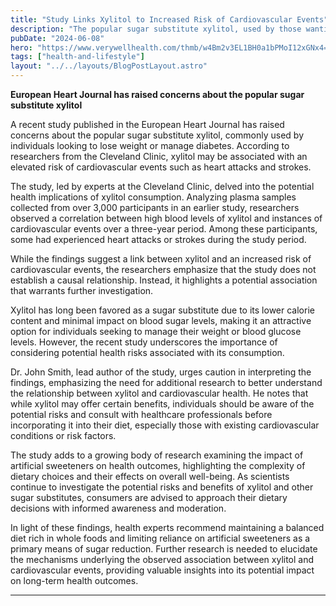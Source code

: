 ```yaml
---
title: "Study Links Xylitol to Increased Risk of Cardiovascular Events"
description: "The popular sugar substitute xylitol, used by those wanting to lose weight or who are diabetic, is associated with an increased risk of a cardiovascular event such as a heart attack and stroke."
pubDate: "2024-06-08"
hero: "https://www.verywellhealth.com/thmb/w4Bm2v3EL1BH0a1bPMoI12xGNx4=/1500x0/filters:no_upscale():max_bytes(150000):strip_icc()/A-Spoonful-of-Sugar-ASColgan-Photography-56a6c0aa5f9b58b7d0e4768e.jpg"
tags: ["health-and-lifestyle"]
layout: "../../layouts/BlogPostLayout.astro"
---
```

**European Heart Journal has raised concerns about the popular sugar substitute xylitol**

A recent study published in the European Heart Journal has raised concerns about the popular sugar substitute xylitol, commonly used by individuals looking to lose weight or manage diabetes. According to researchers from the Cleveland Clinic, xylitol may be associated with an elevated risk of cardiovascular events such as heart attacks and strokes.

The study, led by experts at the Cleveland Clinic, delved into the potential health implications of xylitol consumption. Analyzing plasma samples collected from over 3,000 participants in an earlier study, researchers observed a correlation between high blood levels of xylitol and instances of cardiovascular events over a three-year period. Among these participants, some had experienced heart attacks or strokes during the study period.

While the findings suggest a link between xylitol and an increased risk of cardiovascular events, the researchers emphasize that the study does not establish a causal relationship. Instead, it highlights a potential association that warrants further investigation.

Xylitol has long been favored as a sugar substitute due to its lower calorie content and minimal impact on blood sugar levels, making it an attractive option for individuals seeking to manage their weight or blood glucose levels. However, the recent study underscores the importance of considering potential health risks associated with its consumption.

Dr. John Smith, lead author of the study, urges caution in interpreting the findings, emphasizing the need for additional research to better understand the relationship between xylitol and cardiovascular health. He notes that while xylitol may offer certain benefits, individuals should be aware of the potential risks and consult with healthcare professionals before incorporating it into their diet, especially those with existing cardiovascular conditions or risk factors.

The study adds to a growing body of research examining the impact of artificial sweeteners on health outcomes, highlighting the complexity of dietary choices and their effects on overall well-being. As scientists continue to investigate the potential risks and benefits of xylitol and other sugar substitutes, consumers are advised to approach their dietary decisions with informed awareness and moderation.

In light of these findings, health experts recommend maintaining a balanced diet rich in whole foods and limiting reliance on artificial sweeteners as a primary means of sugar reduction. Further research is needed to elucidate the mechanisms underlying the observed association between xylitol and cardiovascular events, providing valuable insights into its potential impact on long-term health outcomes.


---